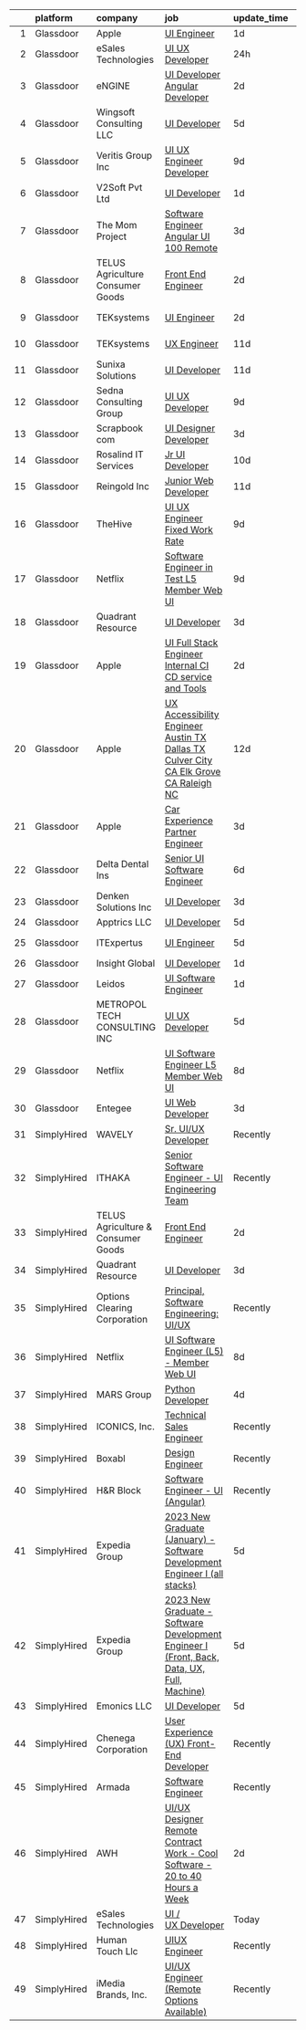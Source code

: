 

|    | platform    | company                            | job                                                                                                                                                                                                                                                                                                                                                                                                                                                                                                                                                                                                                                                                                                                                                                                                                                                                                                                                                                                                                                                                                                                                                                                                                                                                                                                                                                                                                                                                                                 | update_time   | location                 |
|---:|:------------|:-----------------------------------|:----------------------------------------------------------------------------------------------------------------------------------------------------------------------------------------------------------------------------------------------------------------------------------------------------------------------------------------------------------------------------------------------------------------------------------------------------------------------------------------------------------------------------------------------------------------------------------------------------------------------------------------------------------------------------------------------------------------------------------------------------------------------------------------------------------------------------------------------------------------------------------------------------------------------------------------------------------------------------------------------------------------------------------------------------------------------------------------------------------------------------------------------------------------------------------------------------------------------------------------------------------------------------------------------------------------------------------------------------------------------------------------------------------------------------------------------------------------------------------------------------|:--------------|:-------------------------|
|  1 | Glassdoor   | Apple                              | [UI Engineer](https://www.glassdoor.com/partner/jobListing.htm?pos=102&ao=1110586&s=58&guid=000001839781c096b1ab8e2ee29d928c&src=GD_JOB_AD&t=SR&vt=w&cs=1_d4b8ca59&cb=1664694206961&jobListingId=1008173222219&cpc=451933188B21919D&jrtk=3-0-1gebo3g632jq0001-1gebo3g6li3bk800-2d5ee5ca838f781c--6NYlbfkN0BvKrLyj5gPmtZO9T8euul8TCxuuKNOtzRJOomxnwSEodTz2Bc-sPZlADHp0xxmf8UjBxUg2sNoiA8RqAzRu46CcOJ1pegAFRYjLTilsU_u_QE_DSAayxehcq_mgUaK9l4JhONR1X9Tc9lKiqu8yHMw1aD8flRLgm72EmvMc1t8MmwiWGBKthh38vpldJkoweFNWOngt5cG_d9-BrWgeraVqoDnuaTe2EMHyMn37J5YSWMh9e_oC3NYSvJF15tzlE4ZSaAlBjezAcIcgBM0-X86vlGA73m5pXBaXLpLjoo97smMz1eo8q6CHrrV59uSXkkxNZ4U_5IH7UKqjTJq1THmeyOqVysbmMCW2XQOYFcYuGFe79q5yCZp1ijqQXdJLiQxEpuli1_Q1dAAeQlTWajC_7xt8ojczM5SDffY5UWLR1DbAuqJbxxKFA0N9OsKe6wjcZAICsfaK4gp21JA3ds7gbt8UwlfZliqtbJwGbiiWCG3y-wM_M_3v4pV3-_jPG249dq05lePvbjxJX1suwNlpI0AqPNs9EzMZuGYpRcFHf9l7J1-7Ga3tR6DAWMGqkFEGwqNjGHZK6N2MULyo9fbLWfyfd0zPHJhtE85LWgg_4NjXKwIilCJHkD3XN0aIj8KpYDOFJsGBQ166rw0JhzorM-YFM_hcWzfXoxZCd-vduuXL6WrPNVvQusAGKHCRI-laWYAvYIolfEIHDQBP-1alPTlFROaG3e99b56bcNVksoSd43VB42God6NgN5WXoZlfin5R2hoPqwafem6piFkEWSzuODuXM8eayYagpOa5gHpkP68Z_rxgYWOyIohx2YgN2eKWdJNEWZjp0wvTnUPM9mQYPt-hQCNseDPAJATGdzRp7P9V-vYNbiv0lnZ-GOJzNq3cpPGvMli-jMmT7LhauzEqUf8Oice4Jlxpmy2Hgxh-LNuKcFwH5KeeORO0wQ%3D)                                                                                                                                                                                     | 1d            | Austin, TX               |
|  2 | Glassdoor   | eSales Technologies                | [UI   UX Developer](https://www.glassdoor.com/partner/jobListing.htm?pos=114&ao=1136043&s=58&guid=000001839781c096b1ab8e2ee29d928c&src=GD_JOB_AD&t=SR&vt=w&cs=1_2e65f7a4&cb=1664694206962&jobListingId=1008176793718&jrtk=3-0-1gebo3g632jq0001-1gebo3g6li3bk800-0fa28e036f380df4-)                                                                                                                                                                                                                                                                                                                                                                                                                                                                                                                                                                                                                                                                                                                                                                                                                                                                                                                                                                                                                                                                                                                                                                                                                  | 24h           | West Babylon, NY         |
|  3 | Glassdoor   | eNGINE                             | [UI Developer  Angular Developer](https://www.glassdoor.com/partner/jobListing.htm?pos=112&ao=1110586&s=58&guid=000001839781c096b1ab8e2ee29d928c&src=GD_JOB_AD&t=SR&vt=w&ea=1&cs=1_4aac5b4f&cb=1664694206962&jobListingId=1008170737644&cpc=8795CF9063CD573D&jrtk=3-0-1gebo3g632jq0001-1gebo3g6li3bk800-39f3d2d07b3fbf38--6NYlbfkN0CM72iPWblhTK_jhJfJxLWIuoC99VqbpyV49Itn1AUN08erutfB9QumlVijyDsesNBoXM5X9LxhpGXRLhSirXr2U75KXvyji62_jQSjencDHZvjlcrZ2lQadntmWul7AUAQPv2x5zcqdIdsoe-dM3Y6oyFBn600VWYPOT8GGorxdA5m22c5Dklgl3k_efxoCXrGmMljJf5f1BQfDsE5L9P08AsK2K-8h0BbF8uQHD-x_HZ3fSxnZj0tNgmP3ThQ-NHwizPko9KgwePMmHoBcG2ViMOgsrpLtP0Yx8aEWkU34PjQ3_Y6v_pdPakuVeRR2HD4oIdTpWHsBOgBJV57ACHgmOTbPNaJVV-GsX2zLDe9_uFxT9-_UyWlqyHmvN6xXUisLbs-7rh8rzkHFwxYIGNf8SPXYEwaQaiBgdx-iE3Vt-qMoYM0NmkjqxsmTZqy9vMb8_a8_Nr1k1L50Fq1xkxk9VPhVc6t91HnNGt8zHdTFk-8DHI2n3k4RWf-hZTui-FVp4U40vG92lTex3JIDpsViGCxWSOwENE%3D)                                                                                                                                                                                                                                                                                                                                                                                                                                                                                                                                                                                            | 2d            | Remote                   |
|  4 | Glassdoor   | Wingsoft Consulting LLC            | [UI Developer](https://www.glassdoor.com/partner/jobListing.htm?pos=125&ao=1136043&s=58&guid=000001839781c096b1ab8e2ee29d928c&src=GD_JOB_AD&t=SR&vt=w&ea=1&cs=1_88702ae1&cb=1664694206967&jobListingId=1008162819066&jrtk=3-0-1gebo3g632jq0001-1gebo3g6li3bk800-7378c4314f7197b7-)                                                                                                                                                                                                                                                                                                                                                                                                                                                                                                                                                                                                                                                                                                                                                                                                                                                                                                                                                                                                                                                                                                                                                                                                                  | 5d            | New York, NY             |
|  5 | Glassdoor   | Veritis Group Inc                  | [UI UX Engineer Developer](https://www.glassdoor.com/partner/jobListing.htm?pos=128&ao=1136043&s=58&guid=000001839781c096b1ab8e2ee29d928c&src=GD_JOB_AD&t=SR&vt=w&ea=1&cs=1_513ac4cc&cb=1664694206963&jobListingId=1008156194954&jrtk=3-0-1gebo3g632jq0001-1gebo3g6li3bk800-e3ed366ed33fde1f-)                                                                                                                                                                                                                                                                                                                                                                                                                                                                                                                                                                                                                                                                                                                                                                                                                                                                                                                                                                                                                                                                                                                                                                                                      | 9d            | Plano, TX                |
|  6 | Glassdoor   | V2Soft Pvt Ltd                     | [UI Developer](https://www.glassdoor.com/partner/jobListing.htm?pos=123&ao=1136043&s=58&guid=000001839781c096b1ab8e2ee29d928c&src=GD_JOB_AD&t=SR&vt=w&ea=1&cs=1_841a5c2f&cb=1664694206963&jobListingId=1008174979356&jrtk=3-0-1gebo3g632jq0001-1gebo3g6li3bk800-e2c896d1afe02bb0-)                                                                                                                                                                                                                                                                                                                                                                                                                                                                                                                                                                                                                                                                                                                                                                                                                                                                                                                                                                                                                                                                                                                                                                                                                  | 1d            | Remote                   |
|  7 | Glassdoor   | The Mom Project                    | [Software Engineer  Angular UI  100  Remote ](https://www.glassdoor.com/partner/jobListing.htm?pos=111&ao=1110586&s=58&guid=000001839781c096b1ab8e2ee29d928c&src=GD_JOB_AD&t=SR&vt=w&cs=1_975e9f1e&cb=1664694206962&jobListingId=1008169353649&cpc=47CFDC01B3F81FAC&jrtk=3-0-1gebo3g632jq0001-1gebo3g6li3bk800-0977050ecbdbe119--6NYlbfkN0BDp_epf89aHDQhKpPegNJQ_ldQpEFZQsM9OcONMGxWx6pU56EKHF58QjVdAUvn2gV6udXqKfc3a-kK6EW-F-F0peF1G6vLDmP6fcOTimPBH_A0PfaNGI1ZJczNWr9EYulEOEgwfSXWBDR4E0TNanHWPpiapDG2bfCBugdURt8LwY8rIIp5vYlkrUgiCi7FkAEGHOMzWdZ332N3U8qNs6j-Ps_c2jq8Sy39gtW6yhdYjDyuX_7x4vv5-LNgN5UYoXtYIm4i-TbAOw1VcZodUpnggkXaZyF-01IeeWVjIc-__kU_8BEJOFyWaSjC4ETvjZZxJkLR0LosL9V8WVUC025hGeqZerQE-ut1Ca1gNeSjUmBQKKDmcUTarpvVOF5cTStuVDgQM1mtrt1I_uD0SMAnR-PQVK56Bl2aHVnm9UrXmbEI4HdIQ_uQywtVbKXi4YsPlKOLDtXKMi3I0oqXSgBjWXnHySuEvgBYrc2WN3YFpzUTVvuf4xjT6cNSkaGuaJg6M7OL0RNjq_ulU6Eyug7pLBx8T4uItNAVUKZ2JKUFyq2YlSCcRaqq3p7kkh9UeWxISJTIUtn38A%3D%3D)                                                                                                                                                                                                                                                                                                                                                                                                                                                                                                                                       | 3d            | Remote                   |
|  8 | Glassdoor   | TELUS Agriculture   Consumer Goods | [Front End Engineer](https://www.glassdoor.com/partner/jobListing.htm?pos=120&ao=1136043&s=58&guid=000001839781c096b1ab8e2ee29d928c&src=GD_JOB_AD&t=SR&vt=w&ea=1&cs=1_aea3667b&cb=1664694206962&jobListingId=1008171506488&jrtk=3-0-1gebo3g632jq0001-1gebo3g6li3bk800-a4679a644b21ee5b-)                                                                                                                                                                                                                                                                                                                                                                                                                                                                                                                                                                                                                                                                                                                                                                                                                                                                                                                                                                                                                                                                                                                                                                                                            | 2d            | Remote                   |
|  9 | Glassdoor   | TEKsystems                         | [UI Engineer](https://www.glassdoor.com/partner/jobListing.htm?pos=108&ao=1110586&s=58&guid=000001839781c096b1ab8e2ee29d928c&src=GD_JOB_AD&t=SR&vt=w&cs=1_67ef746b&cb=1664694206962&jobListingId=1008172766060&cpc=217C45A42544DB93&jrtk=3-0-1gebo3g632jq0001-1gebo3g6li3bk800-cc74000f1d381b62--6NYlbfkN0AuKz8EBO1xHDEL7V2YF9xF3dC_I9B9i-Zw2Jh8clPMK3KTieKealHQySFBD4L6FvMt4hGeVJ7Y60E1KJueiV9MCT8xWVVgyS5jSVkWu8y5ZoD9261HRoDsJ6vW_GYWY2EIExEKXVCymQMod6dsQPf2U3PgWDhAntZxxRArRJ-LMLZwnDG6aDArkSsbctBGrQBINcsqRYrCvTRWyKb9U7Qtnjb3WbFwxtnLG9yHXELqFJGca463mGplEtH3cm_hf5cEaHnBDngtae1BHauIgKRyAcsok9qe1L_iAo8kUPe-TKfi9Z6QF9-Zg1YtEkk5Uot9POa1Y8zk2xq1BOvP-rPxY8u7k_xt3z2bvFZ1wTxhab30TLoMd1BoqTtSSh89OJ4X0kCwqpHXAjtDQ56YFHNvaa7yP1PKbeRuE3VDggloGf-FU_oZeC5-aT3MdKZ4v_41gRSbd0ORfsp0PT9a5qBjbq44CFizlG_SXXJ76cJ2NuqnJA1E9P8E14AZzcRf71GaJGvrzofCTRk9EXesF80T2yn8Rrns0uA6H9hfDyVtklA7GAukNJf6mCvRbjehptLp85VMtl7UC3Z7_nOsASG9rYYRakVFmiP_j8s3CD97MLg0_Xqee5KO4_HBqmnyR_oZK7QYOVXw6V__T1P6ZEcycUv39MzakcdU0hwE-dVk6nlfKGTF0kDXhBGj--j8Nw7LeOtQ7Xw9ZaEFcqgrY4spTr9M4BBvq07YcZgEOJEIlztTNHmTSQMRsnKVDVRxPh39tffBeBjZSZVF9PSyC_5zeuwMGGq1_bH0OVOUxobYRBQ-gnTx6EyEPJ5s3L0J4xYAC9DohBbsRYMZSZI9TeBFIgQkagSx1Zd-biZ2W4VpXY2FRJFMmyfaiHWHHp61JncSqbAR6rZDmBgnDX8vf384GpT_uWCufIxjeITDvKN4fvV9XBlgwKm1)                                                                                                                                                                                                   | 2d            | New York, NY             |
| 10 | Glassdoor   | TEKsystems                         | [UX Engineer](https://www.glassdoor.com/partner/jobListing.htm?pos=109&ao=1110586&s=58&guid=000001839781c096b1ab8e2ee29d928c&src=GD_JOB_AD&t=SR&vt=w&cs=1_9cbd15b6&cb=1664694206962&jobListingId=1008152122722&cpc=F41FEAB56D215062&jrtk=3-0-1gebo3g632jq0001-1gebo3g6li3bk800-7ffd1fd1752ad551--6NYlbfkN0AuKz8EBO1xHDEL7V2YF9xF3dC_I9B9i-Zw2Jh8clPMK3KTieKealHQySFBD4L6FvN3yT6R0s_NI-0RasqV6yN-P4dA1WsmGOaXOXu6bsVeElRy8D8Nt_izigIJOmJW9KTz1Wq6v3vJCAabGJH6SHgMJHtYgkcioyqhCrvR6-eSbNcVdK71FyMX0jLEb2GzrmmVQb7woh3KrMOCqqCLWgkHADiSbfIuglQL3IfkRL-xEtTH9d1_MNLPts7-GIRsxm2UxAoLmLRbfsa6W5WfSHPMJN0HEWMgMpdeoU3MVePkfF4ZQvZFoCfXqDfleCpTbpiionFDukhQXw1K6nJPC9p3xhYOsRuWGKGePsuLsCRHOsnGDOED0hPyXtN74350Q1nkPknC_obyYBPBVUjDbSC68xlUrPx5T1btUVt8lFcRtp2Ha5J8mZu_b5LAfpCeBX_pK5qOcWjaGV6GVYJj9s9KSNLf0QYwBx_ELYLhEgsDdhnIJjOSIOmMED_2mNKf2V0IacUGMBrAjFLYcWbeuUcBoT8SsfmEbwUWKoswGUmMCmLwuMZBz-ZcUaLnFF94c52mwPKHlQxWE74q27SJiNAIEwopJ_upHJYS0Br-8UfbK50m38MGpKkYJYblxg16Sf5o8HVQK68aLp-u5GRr3FrCOcgXemLn1QKvg60YmlsmzQ0SV_mLhijgre_08j_a7UFaAZdwbHrreuie-UJ8RdEeZUcO2fFaJStTWoSiLKg-YqCF7n23IDSXmwqHAXcAyzWnHZaeTXrUyi9_vgzriMVmWDAxDgDV08GjNsaafAv0Ds2IJsvzY1n786-OHK8BjarwE2ZS1zu354lxslxbRPa4QDhfU-0XW7wEJWiDL4mwAPRJBFDpCJVN5pgbdJh6Be7gsIO6LCPHzke111HOQ_d5Coj_OeSlbXjR4eu2x-hS1A%3D%3D)                                                                                                                                                                                                       | 11d           | Charlotte, NC            |
| 11 | Glassdoor   | Sunixa Solutions                   | [UI Developer](https://www.glassdoor.com/partner/jobListing.htm?pos=117&ao=1136043&s=58&guid=000001839781c096b1ab8e2ee29d928c&src=GD_JOB_AD&t=SR&vt=w&ea=1&cs=1_9ed0e162&cb=1664694206962&jobListingId=1008151517508&jrtk=3-0-1gebo3g632jq0001-1gebo3g6li3bk800-1be69a345728f09d-)                                                                                                                                                                                                                                                                                                                                                                                                                                                                                                                                                                                                                                                                                                                                                                                                                                                                                                                                                                                                                                                                                                                                                                                                                  | 11d           | Remote                   |
| 12 | Glassdoor   | Sedna Consulting Group             | [UI UX Developer](https://www.glassdoor.com/partner/jobListing.htm?pos=127&ao=1136043&s=58&guid=000001839781c096b1ab8e2ee29d928c&src=GD_JOB_AD&t=SR&vt=w&ea=1&cs=1_6af32bf6&cb=1664694206963&jobListingId=1008156489985&jrtk=3-0-1gebo3g632jq0001-1gebo3g6li3bk800-9b36e5d38adac55e-)                                                                                                                                                                                                                                                                                                                                                                                                                                                                                                                                                                                                                                                                                                                                                                                                                                                                                                                                                                                                                                                                                                                                                                                                               | 9d            | Remote                   |
| 13 | Glassdoor   | Scrapbook com                      | [UI Designer Developer](https://www.glassdoor.com/partner/jobListing.htm?pos=101&ao=1110586&s=58&guid=000001839781c096b1ab8e2ee29d928c&src=GD_JOB_AD&t=SR&vt=w&ea=1&cs=1_91403703&cb=1664694206961&jobListingId=1008168650416&cpc=B6E9EE473EF69035&jrtk=3-0-1gebo3g632jq0001-1gebo3g6li3bk800-62b34dc2ac0b666f--6NYlbfkN0C1yppl-0ekVUoPe3ZKhKQjCocelex8BczS8oiB1y4H6D5mfhWtO58RS_RPbOjQdgdRpZVKCGkuKevbwxgGfsFKUckQKEEjV0lThO3FJ3CpAhFzxwLzD4t2KKMDT4tJo97gxIsJtm8mFW-2M-9v8-Necl0GviZ8_EnnmdTJ12_ddQeQaXotJQFyCf0SWF8os7BX0U8V6Bl0hBFimI0_Xx5f6Fnf1nSeMP8RfZ_CIft1TNbnkeCO-bv74WlW3PveT5APgxKX7GLwJNttIeD57pL1jzoy6iWmH16qyysUCvfANVC2bWsUq8FGq7m5AHOUFKgaptPXkUsonSGEG9ad8IfLvZy3d-l3Ac1IJZ_7T4IWYn6adyCeCjxhtF6pOb6E86pz3N8CGELf4SYtpr7Ul_2J971RLp0uPaoA81dmZq-qXxnRdP3jOXkW5iNYrpAEDd-hnEkIHMMiKDIcGrHFtuHCm5FNveXCY7VC-HdFhJfT_D1jDirLjgskzNspKLAjeTOtvR8ZMKhcCJo-6Nk2AIcc)                                                                                                                                                                                                                                                                                                                                                                                                                                                                                                                                                                                                                    | 3d            | Gilbert, AZ              |
| 14 | Glassdoor   | Rosalind IT Services               | [Jr  UI Developer](https://www.glassdoor.com/partner/jobListing.htm?pos=126&ao=1136043&s=58&guid=000001839781c096b1ab8e2ee29d928c&src=GD_JOB_AD&t=SR&vt=w&ea=1&cs=1_efe7fcab&cb=1664694206963&jobListingId=1008154123059&jrtk=3-0-1gebo3g632jq0001-1gebo3g6li3bk800-2a16526e4c47eff6-)                                                                                                                                                                                                                                                                                                                                                                                                                                                                                                                                                                                                                                                                                                                                                                                                                                                                                                                                                                                                                                                                                                                                                                                                              | 10d           | Remote                   |
| 15 | Glassdoor   | Reingold Inc                       | [Junior Web Developer](https://www.glassdoor.com/partner/jobListing.htm?pos=129&ao=1136043&s=58&guid=000001839781c096b1ab8e2ee29d928c&src=GD_JOB_AD&t=SR&vt=w&ea=1&cs=1_1c49f383&cb=1664694206963&jobListingId=1008151861362&jrtk=3-0-1gebo3g632jq0001-1gebo3g6li3bk800-a3bd1a594d1265e2-)                                                                                                                                                                                                                                                                                                                                                                                                                                                                                                                                                                                                                                                                                                                                                                                                                                                                                                                                                                                                                                                                                                                                                                                                          | 11d           | Remote                   |
| 16 | Glassdoor   | TheHive                            | [UI UX Engineer  Fixed Work Rate ](https://www.glassdoor.com/partner/jobListing.htm?pos=118&ao=1136043&s=58&guid=000001839781c096b1ab8e2ee29d928c&src=GD_JOB_AD&t=SR&vt=w&ea=1&cs=1_cc86e8dd&cb=1664694206962&jobListingId=1008157026979&jrtk=3-0-1gebo3g632jq0001-1gebo3g6li3bk800-7ddcfa2c749a6d0a-)                                                                                                                                                                                                                                                                                                                                                                                                                                                                                                                                                                                                                                                                                                                                                                                                                                                                                                                                                                                                                                                                                                                                                                                              | 9d            | Lake Forest, CA          |
| 17 | Glassdoor   | Netflix                            | [Software Engineer in Test  L5    Member Web UI](https://www.glassdoor.com/partner/jobListing.htm?pos=122&ao=1136043&s=58&guid=000001839781c096b1ab8e2ee29d928c&src=GD_JOB_AD&t=SR&vt=w&cs=1_36d3e544&cb=1664694206963&jobListingId=1008156451855&jrtk=3-0-1gebo3g632jq0001-1gebo3g6li3bk800-927012fd68d173cb-)                                                                                                                                                                                                                                                                                                                                                                                                                                                                                                                                                                                                                                                                                                                                                                                                                                                                                                                                                                                                                                                                                                                                                                                     | 9d            | Los Gatos, CA            |
| 18 | Glassdoor   | Quadrant Resource                  | [UI Developer](https://www.glassdoor.com/partner/jobListing.htm?pos=119&ao=1136043&s=58&guid=000001839781c096b1ab8e2ee29d928c&src=GD_JOB_AD&t=SR&vt=w&ea=1&cs=1_6f1df60c&cb=1664694206962&jobListingId=1008169168934&jrtk=3-0-1gebo3g632jq0001-1gebo3g6li3bk800-4d5c08770ceac83f-)                                                                                                                                                                                                                                                                                                                                                                                                                                                                                                                                                                                                                                                                                                                                                                                                                                                                                                                                                                                                                                                                                                                                                                                                                  | 3d            | Remote                   |
| 19 | Glassdoor   | Apple                              | [UI  Full Stack Engineer  Internal CI CD service and Tools](https://www.glassdoor.com/partner/jobListing.htm?pos=104&ao=1110586&s=58&guid=000001839781c096b1ab8e2ee29d928c&src=GD_JOB_AD&t=SR&vt=w&cs=1_a635419a&cb=1664694206961&jobListingId=1008170405783&cpc=F41FEAB56D215062&jrtk=3-0-1gebo3g632jq0001-1gebo3g6li3bk800-4a4307293403ddc4--6NYlbfkN0BvKrLyj5gPmtZO9T8euul8TCxuuKNOtzRJOomxnwSEodTz2Bc-sPZlFpP0h5lDivqiQo7vy8PkOvG2MncbMnTKsL5sm4IZU1IyyuoplnwMwbDeO16qx8sLcOUOFz7IPVeTCJFHSH9Ru4OreavBaedKTreLzkdBS4lpnTb_0kiKKzAMpyC-rV-w6-uE4FXOcOnYUz7ralsElnOgggLyKCBcmXLlr-WG_dADZqFS5vMx8-fyK5xUavylMzVnFA5P1vjzPwQWI2nqj-GGg8Xrvps93MNjsh__CuYCmxRrKqfK8cQ-_qkHao5o_OJMUhZLrY0ddpElvqn_IEE201kgMhzeMfODe7ys1uCQCNwiLLXHC160NwZZw-W87csSpkJ8RNMiAcLzgaA8gcpV9TDmY-AE8JUBnLB9F1LyEg-PnFgS-ODqyl0vNaGhnCuKRTy68BtyBLgqmXz7kHKlnqlz4SsgmOW0mSRP4-5eRB1aav_XNgGrsJxLEiOyH3svJ-jY2saa1gcbYOJnFneFH1lGQ2-3OxmxwF4zb9c99K3ov_2Dr-jhIkrdj8pW17hK2Tr6AOMOtnyMC3KY0dJC_cDfRA4QF-g-wDrfAxNWY0CiFUKmfOri7II49kPaeWtKLhU9mraDbZURmQ7a5WinYbN8Fv0uccKznoOsDEAsvDgoReyGm9f_Qt7qyxjh1lwsUHklCVsSVomS3sPI3DSBMrv74nlXGarUnEA_Q7mSu1jIquzNMiMknaCxinm3GHCBZWo159ekLELl3poI0VeDxLehX6qUwO3dR7DYY--xAWv6i4erZZhz-4OoCuZ9zU0Qgfez5TRvf8bSNZCV9NMQmTC2hj9Y-JjDcjBl3ZHH9tIoJeO4zWnvVIQ5isFM81JzXt0ZYmpv9z240w15SYu5teTrmJvvqGS4P-CRxR_C2pPllrB5WtOxbe14fOTz_jCF-8RymsXRrZWDmoDaXjo5443e45FuCSInNM0q-IWxYwzLmhWAucJNmoL--tDfvNxa_bTg944%3D)                                                                       | 2d            | New York, NY             |
| 20 | Glassdoor   | Apple                              | [UX Accessibility Engineer  Austin  TX  Dallas  TX  Culver City  CA  Elk Grove  CA  Raleigh  NC ](https://www.glassdoor.com/partner/jobListing.htm?pos=106&ao=1110586&s=58&guid=000001839781c096b1ab8e2ee29d928c&src=GD_JOB_AD&t=SR&vt=w&cs=1_ba0cb4a4&cb=1664694206961&jobListingId=1008148531639&cpc=9908D8D4413DBB8A&jrtk=3-0-1gebo3g632jq0001-1gebo3g6li3bk800-84973244f3e869f7--6NYlbfkN0BvKrLyj5gPmtZO9T8euul8TCxuuKNOtzRJOomxnwSEodTz2Bc-sPZlADHp0xxmf8WZjnCET3dmQdLRkGTrePkWla7SP4RIg3Jg3gESDXK246RFi2cnZh8aqHBZcy7Ti7yXeZqDCNRmP3xXn_wpOzEB7eInZPjrpCMchRDA0ShXv8_65vmICwlImj_OQHFRKrH2gG2CIs9uAakiCz6Oy7Fj50wqNQ_EvF9zMFRb4J_JQwIKi14GpGMJsSlBhv797COfU1yzxFERnjEYuqBfIyTszPjShNtGp3lZLDJyuxdBWtO2AjxMuOQnCb3kgz3ExlBKb-b38CuY_odzJz_HNfOwEgZ4mwFduB2VgCqASlGZfON7YKGZt26kOsm3_13Rer0iOI7Lde9woRbvyv1PJXQ5twQkQQMyJFoZd8lQkog0DyXxaTU3AAoz4lZlVGvGy8pmfOWvJkqGUx8uyfDO1SIalP8amf74HgYms0Uv6iBWQt-o65GNdh9vZm9-s0AC1Oq8zLQUcF8uSW2Jy8IB6vzMlT7bIG8Cbs49yVI-DYV4kzxVcVA-m57N9o3cqOhIEW_6RqGs_RnUB0HyUUusGkr3jOiHvItZfxOfl_XJdSTbgnAqpsSMJSeMRhq-3Qrvb4K0TLq_m1Gm5FU6ZOdNV6kUzvxPEntD6PUVFTHtawms56a74S3TNuxHPGh4UQce9SnzKhdM2c58iZzhBNGVgCesu2rJ-iS86Dv5NmoaPq--XHiTg6QUh6GnEejD9-ibZk8AVP5l1eeK1stYUQYejjvq27G7Ns-_wbQkYXZO7U7a5BLBtgsgPoR3Zo-FZD7cf3zDAyrhTN2DyIZNF6RK_p49z5esai-Xm8n3BW1esc_iFZmbkD2OPOzNr_pUI52NfaZzz_jAgW9WqbE6LQIiq9bo3dChCnRZROLknbUATh8DAluDPE-gQA8Ki2Dk050eQl7qEx7xJodf5LFIb7aL7is1ZJGDld85fSuFp13wjp33r494DiWE4bzFp7-7EyVjdJ-R1AUNoSDdjHCs2UAMJLfdtBajFN0uKG8%3D) | 12d           | Austin, TX               |
| 21 | Glassdoor   | Apple                              | [Car Experience Partner Engineer](https://www.glassdoor.com/partner/jobListing.htm?pos=107&ao=1110586&s=58&guid=000001839781c096b1ab8e2ee29d928c&src=GD_JOB_AD&t=SR&vt=w&cs=1_ce6b88f3&cb=1664694206961&jobListingId=1008167611528&cpc=AC285F3A3ECA6BB0&jrtk=3-0-1gebo3g632jq0001-1gebo3g6li3bk800-9c7b8dc85836ad3d--6NYlbfkN0BvKrLyj5gPmtZO9T8euul8TCxuuKNOtzRJOomxnwSEodTz2Bc-sPZlt2Zgji_QUXGnLYDbMSplYXmeuwnOKtwIgAdgjbnYLIzx9NKfmwdUsFN69zSGELoCyh_QcRytfgJZAdNRz3SybnwMukE8xvNH0O0z62-pyjpdvaox3CgUI7rlbi-GweSN7Sx7PPs71AW42HMoRIsxPSDCAkTNLlzhRPC2F02_zrmFquaEmB-lvqOb9ZS7fXXW6VgUQmUrG3mnxjC__AmNptllYyOyk2bSDPWrpWPhikpJTn58dt5CQFLxeufYlmUkx_kU4I3FSRTmCFZ4RsFEeUPqqMJX6QyfurrsoNFQAttBzGA6UIJVU-mTcZdg7yh_dMyG7gRTgijadFwYPaYyo5eInQ1e6-DT-K1AP3xYy6PpAQ9nHbF5yL5uCDpwrbMQaoV44ZMqsKDvkx49-xsue7m7tQHJpFUtHTSYEcQITbrpatHbmZ-EYI8_3DEUUKvzBdw7r3109ejL1kaBTHXdbAJL0AqDbjqlNkZBlyVr_xUXHZ8MI9Fnhu24X6HpaJrure2PHm0CvW3zfS2EGapy4YnqX11XM89cbH36etUOYKcv-mWsJBdUWdfBffGESoL0ZRMQyxX3H_vKm5EVtJCJrDPbO5OPWOSEnmhYTOJZk7AK6sSZoFHD-J0E1lnbIARz7RFd_TH0piLg-xgPnDek-cv6jol0FSHB557AlYOkdsvx1b0rI_W_gVd0sH-dulrFxOs1hNbfPmY_VgmT0_sRB0ALYbww2z5vmpUiw8XsldgxgU66A_7A7lYaTNKSpxfdYuZuI-oQ_ztdvyHkt5taCrOT_Rlebp6bzc90AGsQqKgF4vLdagBso1Bl5dHTzmuno10wHb0ASDw_SslkhK6qRhHt-kNxe9wvV5GGx3iQiK0d2QXcoAYcxGc2U78OPIxcdl7WAbUGmrPaVVc0y0Tm7qc90zwsuhAo)                                                                                                                                               | 3d            | Cupertino, CA            |
| 22 | Glassdoor   | Delta Dental Ins                   | [Senior UI Software Engineer](https://www.glassdoor.com/partner/jobListing.htm?pos=105&ao=1110586&s=58&guid=000001839781c096b1ab8e2ee29d928c&src=GD_JOB_AD&t=SR&vt=w&cs=1_30604300&cb=1664694206961&jobListingId=1008161824449&cpc=76BDADE3D6D9A820&jrtk=3-0-1gebo3g632jq0001-1gebo3g6li3bk800-41d233e212ebc078--6NYlbfkN0AzZjK1ARMn_Ol5oNMRkS3QT4KWKN4G7ccjFt02pVQ_rFDHt8mPwox-ELtmjE0zMrvcs0gUyKMOhhpp7ze93-bJAKH20l6Hpq--sfFQ41Sy5ZavSw5u7o7tsAdLfFeS58msYJ78l4Gb88DXKcxE3FI2dYIqg4ZVTvrEQNbT3ogqFjKNx6m8Kbe3wuBlMfm_5oJRLhc-efYcK2cyClj65nmTRlPZFZMF07aKV016oN5cJ1yqcY9rAgYGBqffz5UHtENss2I2JVcP3TPKAvaZQvX5Ky06pcMEKeQApEvO_CUqsfCNJGwfxM5pNbH52MpsZthbU1LZtcXWra24z7UtwFqR3Et4IJGutaib-Qg2wpt493qdrjx0vtkOGlpuNSmL4ETDTip6QTMMhDZpLNtZXMN_QZFGrX7Xk1uaT2aPh45vn-G4gwlZKq4fh1Dv15UJzwJKylvh8VukV0DcSYNJo5nkK9pmuv8yPcYKKH7gZXgc9o2G5aRmRHFfox_4qHmWDBj-ZbPmieecdAwgYCZNftlsKLvpqqQ-DdHW6bAsb4L-ULVJXbRhsyhFiYiV8loHh2s1fluYLrcTlKqEiOT6NFiy5hY7Tc8g5BdWfh5S1hVZ7GkHCURoni3mqMQvxzbCbD6EjYbRp8IFHFSjtnPr64yrmNlrGiHfNPJY5TcNpJH3hDc8Mq_KNeA-diPtY5dkD4IFY5WqmJUBbeebW1pWDgacxOg4krQqy24trEbdGZ3az_xwXie_mMkrmnjHEUwxDN6ZZo6XhvcPlnWL_hFpyK5w)                                                                                                                                                                                                                                                                                                                                                   | 6d            | Alpharetta, GA           |
| 23 | Glassdoor   | Denken Solutions Inc               | [UI Developer](https://www.glassdoor.com/partner/jobListing.htm?pos=121&ao=1136043&s=58&guid=000001839781c096b1ab8e2ee29d928c&src=GD_JOB_AD&t=SR&vt=w&ea=1&cs=1_29d45365&cb=1664694206963&jobListingId=1008168464315&jrtk=3-0-1gebo3g632jq0001-1gebo3g6li3bk800-3b85f23091577391-)                                                                                                                                                                                                                                                                                                                                                                                                                                                                                                                                                                                                                                                                                                                                                                                                                                                                                                                                                                                                                                                                                                                                                                                                                  | 3d            | Chicago, IL              |
| 24 | Glassdoor   | Apptrics LLC                       | [UI Developer](https://www.glassdoor.com/partner/jobListing.htm?pos=115&ao=1136043&s=58&guid=000001839781c096b1ab8e2ee29d928c&src=GD_JOB_AD&t=SR&vt=w&ea=1&cs=1_0eb42ed6&cb=1664694206962&jobListingId=1008162977689&jrtk=3-0-1gebo3g632jq0001-1gebo3g6li3bk800-99ca47a662463931-)                                                                                                                                                                                                                                                                                                                                                                                                                                                                                                                                                                                                                                                                                                                                                                                                                                                                                                                                                                                                                                                                                                                                                                                                                  | 5d            | Remote                   |
| 25 | Glassdoor   | ITExpertus                         | [UI Engineer](https://www.glassdoor.com/partner/jobListing.htm?pos=130&ao=1136043&s=58&guid=000001839781c096b1ab8e2ee29d928c&src=GD_JOB_AD&t=SR&vt=w&ea=1&cs=1_bb5bf9f4&cb=1664694206963&jobListingId=1008163016324&jrtk=3-0-1gebo3g632jq0001-1gebo3g6li3bk800-bb9fc5d81ba4c765-)                                                                                                                                                                                                                                                                                                                                                                                                                                                                                                                                                                                                                                                                                                                                                                                                                                                                                                                                                                                                                                                                                                                                                                                                                   | 5d            | Sunnyvale, CA            |
| 26 | Glassdoor   | Insight Global                     | [UI Developer](https://www.glassdoor.com/partner/jobListing.htm?pos=110&ao=1110586&s=58&guid=000001839781c096b1ab8e2ee29d928c&src=GD_JOB_AD&t=SR&vt=w&ea=1&cs=1_8368b4a8&cb=1664694206962&jobListingId=1008175315927&cpc=B101C867B3EF2D75&jrtk=3-0-1gebo3g632jq0001-1gebo3g6li3bk800-d4a470e38cdc6785--6NYlbfkN0BKkHZu3wF05EeDimN_p6sYpKCMArvwa95YdH7UpkaBCuXZAtggzO9lGKJZ-EjBDGFy-vvczAyxI68onOQ5gMliOkDuMRNmTb8PDkOepoUXsXQBV9q9OVy47ro6_0AriJKZFIxxkaQceT1vGdCQyr7HtB2M7aPEUJeMFq6906uaLhLI1rRsVhf-Lez4xwMZWzmzcxcFccEO1Nfn_x5apDVAmAZcSV0lfMSWnkqSekJKhDIwNuArGPWe7GNh2Sd6G-YqzNR0MTZ-MnBzSYGzyxtXtT29PEGmnX0hT6JyDbY9vmuUvwpcTB2jL9KpR4gfxdduWXz5501uHjczzI-65nIIzu01ijSBgCGyTPNZz8qtxtFZNKWhBGuvKBsgIj2eIyxabCxCgcIwiFGCcfMsfIY-BlgJkV0wo_7tsi0gyEVLe82XBWq12etVEPeLZsgeD_2YJ4OOxu1oTu9ue0pQU92gA19rLPAHyUVP7o2mT9pJeOF7FJ_yI6zfgYgZdACV1nQNig7LhOuTeg%3D%3D)                                                                                                                                                                                                                                                                                                                                                                                                                                                                                                                                                                                                                                 | 1d            | Remote                   |
| 27 | Glassdoor   | Leidos                             | [UI Software Engineer](https://www.glassdoor.com/partner/jobListing.htm?pos=103&ao=1110586&s=58&guid=000001839781c096b1ab8e2ee29d928c&src=GD_JOB_AD&t=SR&vt=w&cs=1_f09edf42&cb=1664694206961&jobListingId=1008174940690&cpc=F45C15D234B746DE&jrtk=3-0-1gebo3g632jq0001-1gebo3g6li3bk800-87ef00f2ad42d4cb--6NYlbfkN0CZUO70VSdYKA8PR3jfrSh5ljhqJhfDt0PzQCMubt8cRihWbmqO_-Ccw6DGinMZCyL-q_MKRV6RpvXRPHfIP7W3Cluv8vGXohBic8OztXb37dzBkDkbbwBImvCuhceIguoe0br3YMhhT39Y911YlJHitGByarkCwcR0mvKS4K9DpFxndMmb4XliYg1MYTlz2jlnYre8hnRnfFTS9NrmKHCnbt-8MghsMc7uuMTVjpEi6FCrOz29zov7qunYtRjWwGbPmsGpgzaZxwUP_4X8PhFlHRNhfPzmGH3I5agmwoWHeRu1NdZOuqtLi5VvfdQMqcXK6_F61U-EbQud5RC0P6SPoWApJ6vQgWbqJu310OJjSBHaiptXgtDkHeu1wVXjX1YC6tjdmX7beki-RmngIFoXUIJ0NnMutcCSKkEdmDI5ObpLFFweb8wItTD7E-0VbxE_r04nsqNX0Y20G37T8D5pHkdikGvTC80IqNfX6CK29rdN3vnX1Jb_dvy01G52CjrKo6AiM2iemASwhAIrieBteNFrq4tyPY7zq9JqxEQ-gGLr-AC2OgiPFzt5_J_llmdes6ALDj4kul82w6EhXWpfQrVseFuo2ZjTl6QJAzvmBGJz1VQPZ-8QV329XMKA6Ic%3D)                                                                                                                                                                                                                                                                                                                                                                                                                                                                                                            | 1d            | Columbia, MD             |
| 28 | Glassdoor   | METROPOL TECH CONSULTING INC       | [UI UX Developer](https://www.glassdoor.com/partner/jobListing.htm?pos=116&ao=1136043&s=58&guid=000001839781c096b1ab8e2ee29d928c&src=GD_JOB_AD&t=SR&vt=w&ea=1&cs=1_adf7043d&cb=1664694206962&jobListingId=1008162792736&jrtk=3-0-1gebo3g632jq0001-1gebo3g6li3bk800-f8ce2240f92d5112-)                                                                                                                                                                                                                                                                                                                                                                                                                                                                                                                                                                                                                                                                                                                                                                                                                                                                                                                                                                                                                                                                                                                                                                                                               | 5d            | Remote                   |
| 29 | Glassdoor   | Netflix                            | [UI Software Engineer  L5    Member Web UI](https://www.glassdoor.com/partner/jobListing.htm?pos=124&ao=1136043&s=58&guid=000001839781c096b1ab8e2ee29d928c&src=GD_JOB_AD&t=SR&vt=w&cs=1_0520afb2&cb=1664694206963&jobListingId=1008158810064&jrtk=3-0-1gebo3g632jq0001-1gebo3g6li3bk800-3ce23ae6f3e83f82-)                                                                                                                                                                                                                                                                                                                                                                                                                                                                                                                                                                                                                                                                                                                                                                                                                                                                                                                                                                                                                                                                                                                                                                                          | 8d            | Remote                   |
| 30 | Glassdoor   | Entegee                            | [UI Web Developer](https://www.glassdoor.com/partner/jobListing.htm?pos=113&ao=1110586&s=58&guid=000001839781c096b1ab8e2ee29d928c&src=GD_JOB_AD&t=SR&vt=w&ea=1&cs=1_77fe51b9&cb=1664694206962&jobListingId=1008168608488&cpc=2CAED5C921A5F994&jrtk=3-0-1gebo3g632jq0001-1gebo3g6li3bk800-394f439fa03678df--6NYlbfkN0D6OzZjpD_hbicRkMZwNNvvxSeL23iIfvaC4EytleQ8zDIpz0YQ5KbISa7_Zvw6kCyYKx-EAHB1TwQmxqPcxFtsvJg7l9j-tjStxowJzFYds5MZcLtYyK9bH-6BN-1MiZVgLfcrX2nLw09zoEivxLIpxeEk80J91O7qySz0kcW5BdHJaYEugk4-L4rXxUa1rF8z9hW_2wSun0nYEsPT7FgEwpKXjNMImd2Ft6QyNZe9lbj0pTwyqhIfkWpqKsb4iBLlY_LmeoHelAUeSCIpuWmw_GidlJEqHMhrNFwEC9KBieg8pu6LpzABX2MyLhrgYlMw-FAglyZKs4raTudEb7cAPjNkv1blUh3QAABdpeQg9yvoTSL0HvMJJyxBBX5SbKT8-5-5TATonnaPrIFbUVPyArvQ1TLQNbT46vMUZtxy0n60VjrbDXkqxrGzIiu3oLMDdYjRA2035ea0rwkiGK4U0obqJjxmNHhPsyu9OpJz37HYCxBfqPI4ALgVyX3l-9lssafAxgLM0g%3D%3D)                                                                                                                                                                                                                                                                                                                                                                                                                                                                                                                                                                                                                             | 3d            | Remote                   |
| 31 | SimplyHired | WAVELY                             | [Sr. UI/UX Developer](https://www.simplyhired.com/job/tKk0W3_mZ8GxxwMF29Xe89nkViWjK7x_BlOsQr9E2hFSbMENRoEu1w?q=ux+engineer)                                                                                                                                                                                                                                                                                                                                                                                                                                                                                                                                                                                                                                                                                                                                                                                                                                                                                                                                                                                                                                                                                                                                                                                                                                                                                                                                                                         | Recently      | Palo Alto, CA            |
| 32 | SimplyHired | ITHAKA                             | [Senior Software Engineer - UI Engineering Team](https://www.simplyhired.com/job/inYM2CSoj-lWM7-IxN1lfdFmAO-6A7F1ZZLGliDsbAbXRk4DlvHNcw?q=ux+engineer)                                                                                                                                                                                                                                                                                                                                                                                                                                                                                                                                                                                                                                                                                                                                                                                                                                                                                                                                                                                                                                                                                                                                                                                                                                                                                                                                              | Recently      | Ann Arbor, MI            |
| 33 | SimplyHired | TELUS Agriculture & Consumer Goods | [Front End Engineer](https://www.simplyhired.com/job/uWN0NPWXEn_YkmU7eXTL0pPoEwL4_Zre7y1s4797SUAHuSVuduIQIw?q=ux+engineer)                                                                                                                                                                                                                                                                                                                                                                                                                                                                                                                                                                                                                                                                                                                                                                                                                                                                                                                                                                                                                                                                                                                                                                                                                                                                                                                                                                          | 2d            | Remote                   |
| 34 | SimplyHired | Quadrant Resource                  | [UI Developer](https://www.simplyhired.com/job/wA7PdDjni-AkQm6ER1fs5Mk9AQqOSMGwsUFH6sBFc6h77tqklGHpeA?q=ux+engineer)                                                                                                                                                                                                                                                                                                                                                                                                                                                                                                                                                                                                                                                                                                                                                                                                                                                                                                                                                                                                                                                                                                                                                                                                                                                                                                                                                                                | 3d            | Remote                   |
| 35 | SimplyHired | Options Clearing Corporation       | [Principal, Software Engineering: UI/UX](https://www.simplyhired.com/job/6WRicnwhKtM4ghmIX48eFW9WlVHt5doMp2wkEyAG3W4q6Pq7hAvRsA?q=ux+engineer)                                                                                                                                                                                                                                                                                                                                                                                                                                                                                                                                                                                                                                                                                                                                                                                                                                                                                                                                                                                                                                                                                                                                                                                                                                                                                                                                                      | Recently      | Chicago, IL              |
| 36 | SimplyHired | Netflix                            | [UI Software Engineer (L5) - Member Web UI](https://www.simplyhired.com/job/lyaXwRpsXaBjvccExet9oXt6B5rMxX4lVha0DRptqpX7_TvzvbYwTg?q=ux+engineer)                                                                                                                                                                                                                                                                                                                                                                                                                                                                                                                                                                                                                                                                                                                                                                                                                                                                                                                                                                                                                                                                                                                                                                                                                                                                                                                                                   | 8d            | Remote                   |
| 37 | SimplyHired | MARS Group                         | [Python Developer](https://www.simplyhired.com/job/SVQPCrkVs4eKAQurnjaOPMXDBu1FBa6L6cNX5CANQhfYMXnX5Z1qSg?q=ux+engineer)                                                                                                                                                                                                                                                                                                                                                                                                                                                                                                                                                                                                                                                                                                                                                                                                                                                                                                                                                                                                                                                                                                                                                                                                                                                                                                                                                                            | 4d            | Remote                   |
| 38 | SimplyHired | ICONICS, Inc.                      | [Technical Sales Engineer](https://www.simplyhired.com/job/BLGA6g71PmxK_tznA_TCmnundiwYAmilk7nypVzrPwOuQDQe9f3_jg?q=ux+engineer)                                                                                                                                                                                                                                                                                                                                                                                                                                                                                                                                                                                                                                                                                                                                                                                                                                                                                                                                                                                                                                                                                                                                                                                                                                                                                                                                                                    | Recently      | Foxborough, MA           |
| 39 | SimplyHired | Boxabl                             | [Design Engineer](https://www.simplyhired.com/job/zYesW3w3OuY0AH8avuFPZbgrharyAdpa9Z30zE63r_JmRkKV519eWQ?q=ux+engineer)                                                                                                                                                                                                                                                                                                                                                                                                                                                                                                                                                                                                                                                                                                                                                                                                                                                                                                                                                                                                                                                                                                                                                                                                                                                                                                                                                                             | Recently      | Las Vegas, NV            |
| 40 | SimplyHired | H&R Block                          | [Software Engineer - UI (Angular)](https://www.simplyhired.com/job/9MLBpmQdSvdJ5WjIDLtTardu1QVb1bJ_f_8jtvV8JuttvyCMalGZww?q=ux+engineer)                                                                                                                                                                                                                                                                                                                                                                                                                                                                                                                                                                                                                                                                                                                                                                                                                                                                                                                                                                                                                                                                                                                                                                                                                                                                                                                                                            | Recently      | Kansas City, MO          |
| 41 | SimplyHired | Expedia Group                      | [2023 New Graduate (January) - Software Development Engineer I (all stacks)](https://www.simplyhired.com/job/f9ubj8RlUdjdbNw-qCyg-PqMM42JWcJbT1cGRiJz_nyccX-XXgoVzg?q=ux+engineer)                                                                                                                                                                                                                                                                                                                                                                                                                                                                                                                                                                                                                                                                                                                                                                                                                                                                                                                                                                                                                                                                                                                                                                                                                                                                                                                  | 5d            | Chicago, IL +2 locations |
| 42 | SimplyHired | Expedia Group                      | [2023 New Graduate - Software Development Engineer I (Front, Back, Data, UX, Full, Machine)](https://www.simplyhired.com/job/Z9dXasDrUqlKsJeBAayAkmxSqY-TS442BfLoBnIOyNDztZyCsJJlQw?q=ux+engineer)                                                                                                                                                                                                                                                                                                                                                                                                                                                                                                                                                                                                                                                                                                                                                                                                                                                                                                                                                                                                                                                                                                                                                                                                                                                                                                  | 5d            | Seattle, WA +2 locations |
| 43 | SimplyHired | Emonics LLC                        | [UI Developer](https://www.simplyhired.com/job/COFYEAYe3eXOrKSx8hYpVqCcdqOrIsPLndHydjorGp1OulncPmSsjQ?q=ux+engineer)                                                                                                                                                                                                                                                                                                                                                                                                                                                                                                                                                                                                                                                                                                                                                                                                                                                                                                                                                                                                                                                                                                                                                                                                                                                                                                                                                                                | 5d            | Atlanta, MI              |
| 44 | SimplyHired | Chenega Corporation                | [User Experience (UX) Front-End Developer](https://www.simplyhired.com/job/3n-IsXEt1Ddi3x2oK8nCIOTF5TVpFeGds1hTSpETaxIqeHXAnGq6aA?q=ux+engineer)                                                                                                                                                                                                                                                                                                                                                                                                                                                                                                                                                                                                                                                                                                                                                                                                                                                                                                                                                                                                                                                                                                                                                                                                                                                                                                                                                    | Recently      | St. Louis, MO            |
| 45 | SimplyHired | Armada                             | [Software Engineer](https://www.simplyhired.com/job/yY_Z95ea5Of8qmuBX1G7Ii61Dsj5-rNUsNrLq5MMvCWidokGLp6oCA?q=ux+engineer)                                                                                                                                                                                                                                                                                                                                                                                                                                                                                                                                                                                                                                                                                                                                                                                                                                                                                                                                                                                                                                                                                                                                                                                                                                                                                                                                                                           | Recently      | Remote                   |
| 46 | SimplyHired | AWH                                | [UI/UX Designer Remote Contract Work - Cool Software - 20 to 40 Hours a Week](https://www.simplyhired.com/job/Vut40brcr-lkRjDsdyZF4eTr_PR_VFY9mlGqNdnseAiUT4M9UG-_VQ?q=ux+engineer)                                                                                                                                                                                                                                                                                                                                                                                                                                                                                                                                                                                                                                                                                                                                                                                                                                                                                                                                                                                                                                                                                                                                                                                                                                                                                                                 | 2d            | Dublin, OH               |
| 47 | SimplyHired | eSales Technologies                | [UI / UX Developer](https://www.simplyhired.com/job/ZEgnTQaUyBi5VohPUkanWT-fPeEJbaRMyYbRpzjIB_ImUJsfvPQ8AA?q=ux+engineer)                                                                                                                                                                                                                                                                                                                                                                                                                                                                                                                                                                                                                                                                                                                                                                                                                                                                                                                                                                                                                                                                                                                                                                                                                                                                                                                                                                           | Today         | West Babylon, NY         |
| 48 | SimplyHired | Human Touch Llc                    | [UIUX Engineer](https://www.simplyhired.com/job/mLV3-vHBSWDu1VpB6i87RJZBJfxBzQHsFHiXEEj2qAuOeFi_t2UXXA?q=ux+engineer)                                                                                                                                                                                                                                                                                                                                                                                                                                                                                                                                                                                                                                                                                                                                                                                                                                                                                                                                                                                                                                                                                                                                                                                                                                                                                                                                                                               | Recently      | Charleston, SC           |
| 49 | SimplyHired | iMedia Brands, Inc.                | [UI/UX Engineer (Remote Options Available)](https://www.simplyhired.com/job/RLTBdfyHNi8PKmg3gVI8V7g-_NGDdJYwIapjADD0skEMIJyL5UxKnw?q=ux+engineer)                                                                                                                                                                                                                                                                                                                                                                                                                                                                                                                                                                                                                                                                                                                                                                                                                                                                                                                                                                                                                                                                                                                                                                                                                                                                                                                                                   | Recently      | Remote                   |